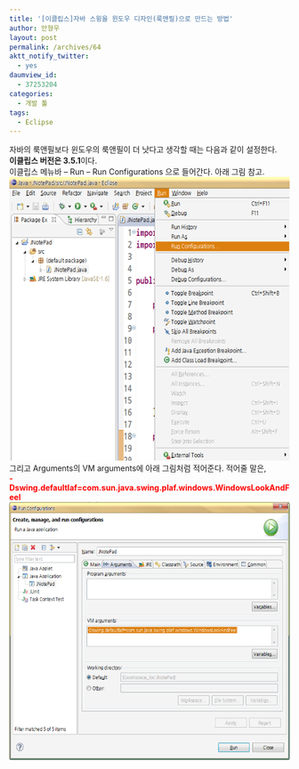 ```yaml
---
title: '[이클립스]자바 스윙을 윈도우 디자인(룩앤필)으로 만드는 방법'
author: 안형우
layout: post
permalink: /archives/64
aktt_notify_twitter:
  - yes
daumview_id:
  - 37253204
categories:
  - 개발 툴
tags:
  - Eclipse
---
```

자바의 룩앤필보다 윈도우의 룩앤필이 더 낫다고 생각할 때는 다음과 같이 설정한다.  
<span style="font-weight: bold;">이클립스 버전은 3.5.1</span>이다.  
이클립스 메뉴바 &#8211; Run &#8211; Run Configurations 으로 들어간다. 아래 그림 참고.  
<img src="/uploads/legacy/old-images/1/cfile22.uf.110952494D4BC86C2E1226.png" class="aligncenter" width="580" height="510" alt="" />그리고 Arguments의 VM arguments에 아래 그림처럼 적어준다. 적어줄 말은,  
<span style="font-weight: bold; color: rgb(255, 0, 0);">-Dswing.defaultlaf=com.sun.java.swing.plaf.windows.WindowsLookAndFeel</span>  
<img src="/uploads/legacy/old-images/1/cfile9.uf.196A5C5A4D4BC86C2ECC19.png" class="aligncenter" width="580" height="464" alt="" />